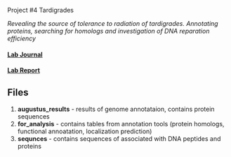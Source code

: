  Project #4 Tardigrades

_Revealing the source of tolerance to radiation of tardigrades.
Annotating proteins, searching for homologs and investigation of DNA reparation efficiency_

#### [Lab Journal](https://astonishing-comb-764.notion.site/Lab-Journal-784c0d77426943acb7ed98b5715bf128)
#### [Lab Report](https://www.overleaf.com/read/wzzxyfsdzrbt)

## Files
1) **augustus_results** - results of genome annotataion, contains protein sequences   
2) **for_analysis** - contains tables from annotation tools (protein homologs, functional annoatation, localization prediction)  
3) **sequnces** - contains sequences of associated with DNA peptides and proteins
